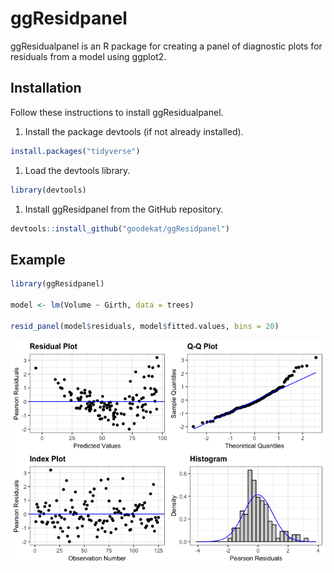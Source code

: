 
ggResidpanel
============

ggResidualpanel is an R package for creating a panel of diagnostic plots for residuals from a model using ggplot2.

Installation
------------

Follow these instructions to install ggResidualpanel.

1.  Install the package devtools (if not already installed).

``` r
install.packages("tidyverse")
```

1.  Load the devtools library.

``` r
library(devtools)
```

1.  Install ggResidpanel from the GitHub repository.

``` r
devtools::install_github("goodekat/ggResidpanel")
```

Example
-------

``` r
library(ggResidpanel)

model <- lm(Volume ~ Girth, data = trees)

resid_panel(model$residuals, model$fitted.values, bins = 20)
```

![](README_files/figure-markdown_github/unnamed-chunk-4-1.png)
